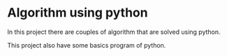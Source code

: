 # Algorithm using python

In this project there are couples of algorithm that are solved using python.

This project also have some basics program of python.
